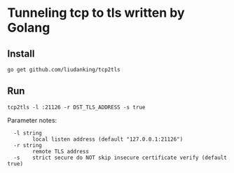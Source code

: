 # Tunneling tcp to tls written by Golang

## Install 

`go get github.com/liudanking/tcp2tls`

## Run 

`tcp2tls -l :21126 -r DST_TLS_ADDRESS -s true`

Parameter notes:

```
  -l string
    	local listen address (default "127.0.0.1:21126")
  -r string
    	remote TLS address
  -s	strict secure do NOT skip insecure certificate verify (default true)
```